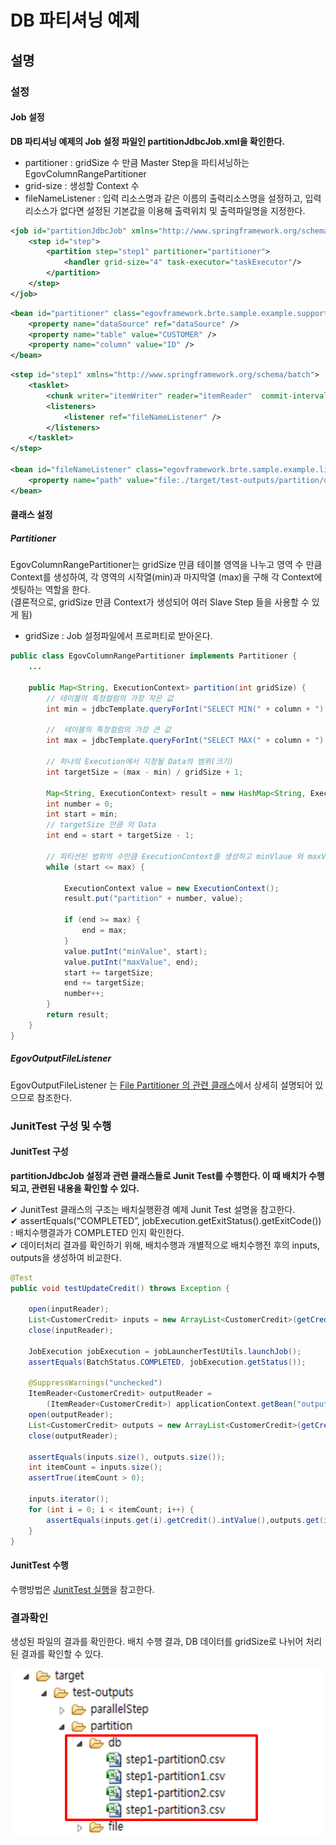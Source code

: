 # DB 파티셔닝 예제

## 설명

### 설정

#### Job 설정

**DB 파티셔닝 예제의 Job 설정 파일인 partitionJdbcJob.xml을 확인한다.**

- partitioner : gridSize 수 만큼 Master Step을 파티셔닝하는 EgovColumnRangePartitioner
- grid-size : 생성할 Context 수
- fileNameListener : 입력 리소스명과 같은 이름의 출력리소스명을 설정하고, 입력 리소스가 없다면 설정된 기본값을 이용해 출력위치 및 출력파일명을 지정한다.

```xml
<job id="partitionJdbcJob" xmlns="http://www.springframework.org/schema/batch">
	<step id="step">
		<partition step="step1" partitioner="partitioner">
			<handler grid-size="4" task-executor="taskExecutor"/>
		</partition>
	</step>
</job>
```

```xml
<bean id="partitioner" class="egovframework.brte.sample.example.support.EgovColumnRangePartitioner">
	<property name="dataSource" ref="dataSource" />
	<property name="table" value="CUSTOMER" />
	<property name="column" value="ID" />
</bean>
```

```xml
<step id="step1" xmlns="http://www.springframework.org/schema/batch">
	<tasklet>
		<chunk writer="itemWriter" reader="itemReader"  commit-interval="5" />
		<listeners>
			<listener ref="fileNameListener" />
		</listeners>
	</tasklet>
</step>
 
<bean id="fileNameListener" class="egovframework.brte.sample.example.listener.EgovOutputFileListener" scope="step">
	<property name="path" value="file:./target/test-outputs/partition/db/" />
</bean>
```

#### 클래스 설정

##### Partitioner

EgovColumnRangePartitioner는 gridSize 만큼 테이블 영역을 나누고 영역 수 만큼 Context를 생성하여, 각 영역의 시작열(min)과 마지막열 (max)을 구해 각 Context에 셋팅하는 역할을 한다.   
(결론적으로, gridSize 만큼 Context가 생성되어 여러 Slave Step 들을 사용할 수 있게 됨)

- gridSize : Job 설정파일에서 프로퍼티로 받아온다.

```java
public class EgovColumnRangePartitioner implements Partitioner {
	...
 
	public Map<String, ExecutionContext> partition(int gridSize) {
		// 테이블의 특정컬럼의 가장 작은 값
		int min = jdbcTemplate.queryForInt("SELECT MIN(" + column + ") from " + table);
 
		//  테이블의 특정컬럼의 가장 큰 값
		int max = jdbcTemplate.queryForInt("SELECT MAX(" + column + ") from " + table);
 
		// 하나의 Execution에서 지정될 Data의 범위(크기)
		int targetSize = (max - min) / gridSize + 1;
 
		Map<String, ExecutionContext> result = new HashMap<String, ExecutionContext>();
		int number = 0;
		int start = min;
		// targetSize 만큼 의 Data
		int end = start + targetSize - 1;
 
		// 파티션된 범위의 수만큼 ExecutionContext를 생성하고 minVlaue 와 maxValue를 셋팅 
		while (start <= max) {
 
			ExecutionContext value = new ExecutionContext();
			result.put("partition" + number, value);
 
			if (end >= max) {
				end = max;
			}
			value.putInt("minValue", start);
			value.putInt("maxValue", end);
			start += targetSize;
			end += targetSize;
			number++;
		}
		return result;
	}
}
```

##### EgovOutputFileListener

EgovOutputFileListener 는 [File Partitioner 의 관련 클래스]()에서 상세히 설명되어 있으므로 참조한다.

### JunitTest 구성 및 수행

#### JunitTest 구성

**partitionJdbcJob 설정과 관련 클래스들로 Junit Test를 수행한다. 이 때 배치가 수행되고, 관련된 내용을 확인할 수 있다.**

✔ JunitTest 클래스의 구조는 배치실행환경 예제 Junit Test 설명을 참고한다.  
✔ assertEquals(“COMPLETED”, jobExecution.getExitStatus().getExitCode()) : 배치수행결과가 COMPLETED 인지 확인한다.  
✔ 데이터처리 결과를 확인하기 위해, 배치수행과 개별적으로 배치수행전 후의 inputs, outputs을 생성하여 비교한다.  

```java
@Test
public void testUpdateCredit() throws Exception {
 
	open(inputReader);
	List<CustomerCredit> inputs = new ArrayList<CustomerCredit>(getCredits(inputReader));
	close(inputReader);
 
	JobExecution jobExecution = jobLauncherTestUtils.launchJob();
	assertEquals(BatchStatus.COMPLETED, jobExecution.getStatus());
 
	@SuppressWarnings("unchecked")
	ItemReader<CustomerCredit> outputReader = 
		(ItemReader<CustomerCredit>) applicationContext.getBean("outputTestReader");
	open(outputReader);
	List<CustomerCredit> outputs = new ArrayList<CustomerCredit>(getCredits(outputReader));
	close(outputReader);
 
	assertEquals(inputs.size(), outputs.size());
	int itemCount = inputs.size();
	assertTrue(itemCount > 0);
 
	inputs.iterator();
	for (int i = 0; i < itemCount; i++) {
		assertEquals(inputs.get(i).getCredit().intValue(),outputs.get(i).getCredit().intValue());
	}
}
```

#### JunitTest 수행

수행방법은 [JunitTest 실행](https://www.egovframe.go.kr/wiki/doku.php?id=egovframework:dev2:tst:test_case)을 참고한다.


### 결과확인

생성된 파일의 결과를 확인한다.
배치 수행 결과, DB 데이터를 gridSize로 나뉘어 처리된 결과를 확인할 수 있다.

 ![dbpartition1](./images/dbpartition1.png)


